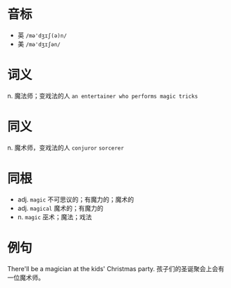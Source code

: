 # 音标

- 英 `/mə'dʒɪʃ(ə)n/`
- 美 `/mə'dʒɪʃən/`

# 词义

n. 魔法师；变戏法的人
`an entertainer who performs magic tricks`

# 同义

n. 魔术师，变戏法的人
`conjuror` `sorcerer`

# 同根

- adj. `magic` 不可思议的；有魔力的；魔术的
- adj. `magical` 魔术的；有魔力的
- n. `magic` 巫术；魔法；戏法

# 例句

There'll be a magician at the kids' Christmas party.
孩子们的圣诞聚会上会有一位魔术师。


